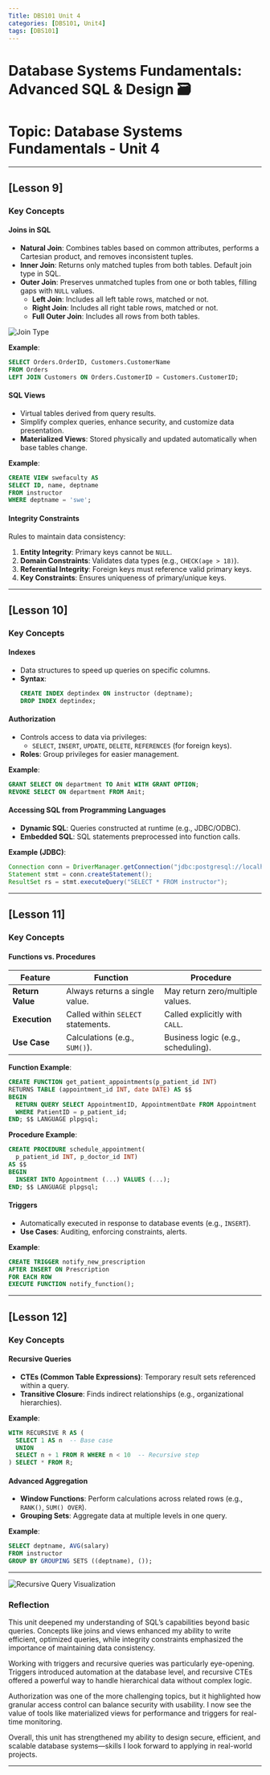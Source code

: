```yaml
---
Title: DBS101 Unit 4
categories: [DBS101, Unit4]
tags: [DBS101]
---
```


# Database Systems Fundamentals: Advanced SQL & Design 🗃️
# Topic: Database Systems Fundamentals - Unit 4

---

## [Lesson 9]  
### Key Concepts  

#### **Joins in SQL**  
- **Natural Join**: Combines tables based on common attributes, performs a Cartesian product, and removes inconsistent tuples.  
- **Inner Join**: Returns only matched tuples from both tables. Default join type in SQL.  
- **Outer Join**: Preserves unmatched tuples from one or both tables, filling gaps with `NULL` values.  
  - **Left Join**: Includes all left table rows, matched or not.  
  - **Right Join**: Includes all right table rows, matched or not.  
  - **Full Outer Join**: Includes all rows from both tables.  

![Join Type](/image_1.png)

**Example**:  
```sql
SELECT Orders.OrderID, Customers.CustomerName  
FROM Orders  
LEFT JOIN Customers ON Orders.CustomerID = Customers.CustomerID;  
```

#### **SQL Views**  
- Virtual tables derived from query results.  
- Simplify complex queries, enhance security, and customize data presentation.  
- **Materialized Views**: Stored physically and updated automatically when base tables change.  

**Example**:  
```sql
CREATE VIEW swefaculty AS  
SELECT ID, name, deptname  
FROM instructor  
WHERE deptname = 'swe';  
```

#### **Integrity Constraints**  
Rules to maintain data consistency:  
1. **Entity Integrity**: Primary keys cannot be `NULL`.  
2. **Domain Constraints**: Validates data types (e.g., `CHECK(age > 18)`).  
3. **Referential Integrity**: Foreign keys must reference valid primary keys.  
4. **Key Constraints**: Ensures uniqueness of primary/unique keys.  

---

## [Lesson 10]  
### Key Concepts  

#### **Indexes**  
- Data structures to speed up queries on specific columns.  
- **Syntax**:  
  ```sql
  CREATE INDEX deptindex ON instructor (deptname);  
  DROP INDEX deptindex;  
  ```

#### **Authorization**  
- Controls access to data via privileges:  
  - `SELECT`, `INSERT`, `UPDATE`, `DELETE`, `REFERENCES` (for foreign keys).  
- **Roles**: Group privileges for easier management.  

**Example**:  
```sql
GRANT SELECT ON department TO Amit WITH GRANT OPTION;  
REVOKE SELECT ON department FROM Amit;  
```

#### **Accessing SQL from Programming Languages**  
- **Dynamic SQL**: Queries constructed at runtime (e.g., JDBC/ODBC).  
- **Embedded SQL**: SQL statements preprocessed into function calls.  

**Example (JDBC)**:  
```java
Connection conn = DriverManager.getConnection("jdbc:postgresql://localhost/db");  
Statement stmt = conn.createStatement();  
ResultSet rs = stmt.executeQuery("SELECT * FROM instructor");  
```

---

## [Lesson 11]  
### Key Concepts  

#### **Functions vs. Procedures**  
| Feature          | Function                          | Procedure                     |  
|------------------|-----------------------------------|-------------------------------|  
| **Return Value** | Always returns a single value.    | May return zero/multiple values. |  
| **Execution**    | Called within `SELECT` statements. | Called explicitly with `CALL`. |  
| **Use Case**     | Calculations (e.g., `SUM()`).     | Business logic (e.g., scheduling). |  

**Function Example**:  
```sql
CREATE FUNCTION get_patient_appointments(p_patient_id INT)  
RETURNS TABLE (appointment_id INT, date DATE) AS $$  
BEGIN  
  RETURN QUERY SELECT AppointmentID, AppointmentDate FROM Appointment  
  WHERE PatientID = p_patient_id;  
END; $$ LANGUAGE plpgsql;  
```

**Procedure Example**:  
```sql
CREATE PROCEDURE schedule_appointment(  
  p_patient_id INT, p_doctor_id INT)  
AS $$  
BEGIN  
  INSERT INTO Appointment (...) VALUES (...);  
END; $$ LANGUAGE plpgsql;  
```

#### **Triggers**  
- Automatically executed in response to database events (e.g., `INSERT`).  
- **Use Cases**: Auditing, enforcing constraints, alerts.  

**Example**:  
```sql
CREATE TRIGGER notify_new_prescription  
AFTER INSERT ON Prescription  
FOR EACH ROW  
EXECUTE FUNCTION notify_function();  
```

---

## [Lesson 12]  
### Key Concepts  

#### **Recursive Queries**  
- **CTEs (Common Table Expressions)**: Temporary result sets referenced within a query.  
- **Transitive Closure**: Finds indirect relationships (e.g., organizational hierarchies).  

**Example**:  
```sql
WITH RECURSIVE R AS (  
  SELECT 1 AS n  -- Base case  
  UNION  
  SELECT n + 1 FROM R WHERE n < 10  -- Recursive step  
) SELECT * FROM R;  
```

#### **Advanced Aggregation**  
- **Window Functions**: Perform calculations across related rows (e.g., `RANK()`, `SUM() OVER`).  
- **Grouping Sets**: Aggregate data at multiple levels in one query.  

**Example**:  
```sql
SELECT deptname, AVG(salary)  
FROM instructor  
GROUP BY GROUPING SETS ((deptname), ());  
```

---


![Recursive Query Visualization](/image.png)
### Reflection  

This unit deepened my understanding of SQL’s capabilities beyond basic queries. Concepts like joins and views enhanced my ability to write efficient, optimized queries, while integrity constraints emphasized the importance of maintaining data consistency.

Working with triggers and recursive queries was particularly eye-opening. Triggers introduced automation at the database level, and recursive CTEs offered a powerful way to handle hierarchical data without complex logic.

Authorization was one of the more challenging topics, but it highlighted how granular access control can balance security with usability. I now see the value of tools like materialized views for performance and triggers for real-time monitoring.

Overall, this unit has strengthened my ability to design secure, efficient, and scalable database systems—skills I look forward to applying in real-world projects.


--- 



